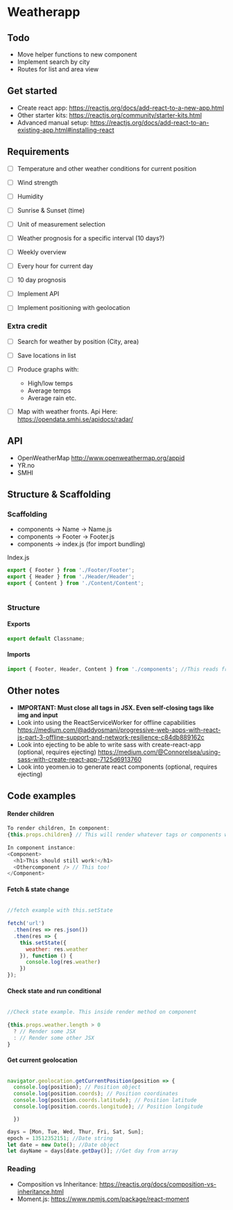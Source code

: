 # Weatherapp

## Todo
- Move helper functions to new component
- Implement search by city
- Routes for list and area view
 
## Get started
- Create react app: https://reactjs.org/docs/add-react-to-a-new-app.html
- Other starter kits: https://reactjs.org/community/starter-kits.html
- Advanced manual setup: https://reactjs.org/docs/add-react-to-an-existing-app.html#installing-react
 
 
## Requirements
 
- [ ] Temperature and other weather conditions for current position
- [ ] Wind strength
- [ ] Humidity
- [ ] Sunrise & Sunset (time)
- [ ] Unit of measurement selection
 
- [ ] Weather prognosis for a specific interval (10 days?)
- [ ] Weekly overview
- [ ] Every hour for current day
- [ ] 10 day prognosis
 
- [ ] Implement API
- [ ] Implement positioning with geolocation
 
### Extra credit
- [ ] Search for weather by position (City, area)
- [ ] Save locations in list
- [ ] Produce graphs with:
 
   - High/low temps
   - Average temps
   - Average rain etc.
- [ ] Map with weather fronts. Api Here: https://opendata.smhi.se/apidocs/radar/
 
## API
 
- OpenWeatherMap http://www.openweathermap.org/appid
- YR.no
- SMHI
 
## Structure & Scaffolding
 
### Scaffolding
- components -> Name -> Name.js
- components -> Footer -> Footer.js
- components -> index.js (for import bundling)
 
Index.js
```javascript
export { Footer } from './Footer/Footer';
export { Header } from './Header/Header';
export { Content } from './Content/Content';
 
```
 
 
### Structure
 
#### Exports
```javascript
export default Classname;
```
 
#### Imports
```javascript
import { Footer, Header, Content } from './components'; //This reads from index.js in ./components
```
 
 
 
## Other notes
- **IMPORTANT: Must close all tags in JSX. Even self-closing tags like img and input**
- Look into using the ReactServiceWorker for offline capabilities https://medium.com/@addyosmani/progressive-web-apps-with-react-js-part-3-offline-support-and-network-resilience-c84db889162c
- Look into ejecting to be able to write sass with create-react-app (optional, requires ejecting) https://medium.com/@Connorelsea/using-sass-with-create-react-app-7125d6913760
- Look into yeomen.io to generate react components (optional, requires ejecting)
 
## Code examples
#### Render children
```javascript
To render children, In component:
{this.props.children} // This will render whatever tags or components we insert inside the Component-tag below:
 
In component instance:
<Component>
  <h1>This should still work!</h1>
  <Othercomponent /> // This too!
</Component>
```
 
#### Fetch & state change
```javascript
 
//fetch example with this.setState
 
fetch('url')
  .then(res => res.json())
  .then(res => {
    this.setState({
      weather: res.weather
    }), function () {
      console.log(res.weather)
    })
});
```
 
 
#### Check state and run conditional
```javascript
 
//Check state example. This inside render method on component
 
{this.props.weather.length > 0
  ? // Render some JSX
  : // Render some other JSX
}
```

#### Get current geolocation
```javascript

navigator.geolocation.getCurrentPosition(position => {
  console.log(position); // Position object
  console.log(position.coords); // Position coordinates
  console.log(position.coords.latitude); // Position latitude
  console.log(position.coords.longitude); // Position longitude

  })

```

```javascript
days = [Mon, Tue, Wed, Thur, Fri, Sat, Sun];
epoch = 13512352151; //Date string
let date = new Date(); //Date object
let dayName = days[date.getDay()]; //Get day from array
```



### Reading
- Composition vs Inheritance: https://reactjs.org/docs/composition-vs-inheritance.html
- Moment.js: https://www.npmjs.com/package/react-moment